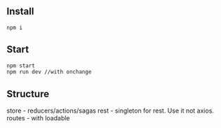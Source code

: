 ## Install
```bash
npm i
```

## Start

```bash
npm start
npm run dev //with onchange
```

## Structure
store - reducers/actions/sagas
rest - singleton for rest. Use it not axios.
routes - with loadable

